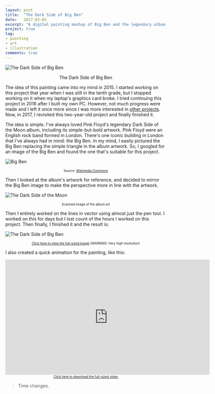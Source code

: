 ```yaml
---
layout: post
title:  "The Dark Side of Big Ben"
date:   2017-03-03
excerpt: "A digital painting mashup of Big Ben and the legendary album art."
project: true
tag:
- painting
- art
- illustration
comments: true
---
```


![The Dark Side of Big Ben](https://www.dropbox.com/s/v32a6mtzj6vey3z/dsobb_res.png?dl=1)  
    
<div align="center">The Dark Side of Big Ben</div>

The idea of this painting came into my mind in 2015. I started working on this
project that year when I was still in the tenth grade, but I stopped working on
it when my laptop's graphics card broke. I tried continuing this project in 2016
after I built my own PC. However, not much progress were made and I left it once
more since I was more interested in [other projects](https://laymonage.com/projects).  
Now, in 2017, I revisited this two-year-old project and finally finished it.  

The idea is simple. I've always loved Pink Floyd's legendary Dark Side of the Moon
album, including its simple-but-bold artwork. Pink Floyd were an English rock band
formed in London. There's one iconic building in London that I've always had in mind:
the Big Ben. In my mind, I easily pictured the Big Ben replacing the simple triangle
in the album artwork. So, I googled for an image of the Big Ben and found the one
that's suitable for this project.  
  

![Big Ben](https://upload.wikimedia.org/wikipedia/commons/e/ec/Big_Ben_-_Detalle.JPG)  
<div align="center" style="font-size: x-small;">Source: <a href="https://commons.wikimedia.org/wiki/File:Big_Ben_-_Detalle.JPG">Wikimedia Commons</a></div>  

Then I looked at the album's artwork for reference, and decided to mirror the Big Ben
image to make the perspective more in line with the artwork.  
  

![The Dark Side of the Moon](https://www.dropbox.com/s/6f4xxq56oag8bsn/dsotm.png?dl=1)  
<div align="center" style="font-size: x-small;">Scanned image of the album art</div>  
  
Then I entirely worked on the lines in vector using almost just the pen tool. I worked
on this for days but I lost count of the hours I worked on this project. Then finally,
I finished it and the result is:  
  

![The Dark Side of Big Ben](https://www.dropbox.com/s/v32a6mtzj6vey3z/dsobb_res.png?dl=1)  
<div align="center" style="font-size: x-small;"><a href="https://www.dropbox.com/s/h7s4nyqzhmetu61/dsobb.png?dl=1">Click here to view the full-sized image</a> (WARNING: Very high resolution)</div>  

I also created a quick animation for the painting, like this:
<div align="center"><iframe width="640" height="360" src="https://www.youtube.com/embed/CEDrikeKgZs" frameborder="0"> </iframe></div>
<div align="center" style="font-size: x-small;"><a href="https://www.dropbox.com/s/6q4o7qya7ogpiy2/dsobb.mp4?dl=1">Click here to download the full-sized video</a></div>  

> Time changes. 

